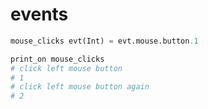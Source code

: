 # events
```python
mouse_clicks evt(Int) = evt.mouse.button.1

print_on mouse_clicks
# click left mouse button
# 1
# click left mouse button again
# 2
```

